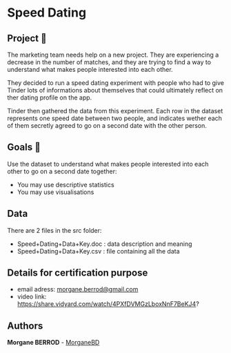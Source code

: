 # Speed Dating

## Project 🚧
The marketing team needs help on a new project. They are experiencing a decrease in the number of matches, and they are trying to find a way to understand what makes people interested into each other.

They decided to run a speed dating experiment with people who had to give Tinder lots of informations about themselves that could ultimately reflect on ther dating profile on the app.

Tinder then gathered the data from this experiment. Each row in the dataset represents one speed date between two people, and indicates wether each of them secretly agreed to go on a second date with the other person.

## Goals 🎯
Use the dataset to understand what makes people interested into each other to go on a second date together:

- You may use descriptive statistics
- You may use visualisations

## Data

There are 2 files in the src folder:
- Speed+Dating+Data+Key.doc : data description and meaning
- Speed+Dating+Data+Key.csv : file containing all the data
## Details for certification purpose

* email adress: morgane.berrod@gmail.com
* video link: https://share.vidyard.com/watch/4PXfDVMGzLboxNnF7BeKJ4?

## Authors

**Morgane BERROD** - [MorganeBD](https://github.com/morganeberrod)
